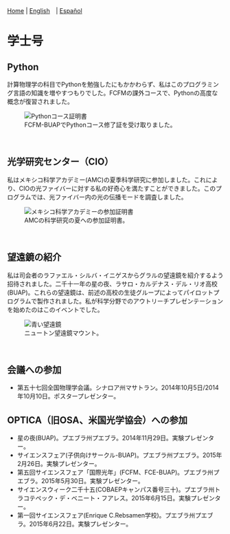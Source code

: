 [Home](index.md) \| [English](bachelor.md)　\| [Español](bacheloresp.md)

# 学士号
<!--
<figure>
  <img
  src="https://imgur.com/PAEuSo0.jpg"
  alt="Bachelor's degree">
  <figcaption>Bachelor's degree.
  </figcaption>
</figure>
<br/>

-->
## Python

計算物理学の科目でPythonを勉強したにもかかわらず、私はこのプログラミング言語の知識を増やすつもりでした。FCFMの課外コースで、Pythonの高度な概念が復習されました。

<figure>
  <img
  src="https://imgur.com/ZVf3MCZ.jpg"
  alt="Pythonコース証明書">
  <figcaption>FCFM-BUAPでPythonコース修了証を受け取りました。
  </figcaption>
</figure>
<br/>

## 光学研究センター（CIO）

私はメキシコ科学アカデミー(AMC)の夏季科学研究に参加しました。これにより、CIOの光ファイバーに対する私の好奇心を満たすことができました。このプログラムでは、光ファイバー内の光の伝播モードを調査しました。

<figure>
  <img
  src="https://imgur.com/Jk8r82A.jpg"
  alt="メキシコ科学アカデミーの参加証明書">
  <figcaption>AMCの科学研究の夏への参加証明書。
  </figcaption>
</figure>
<br/>

## 望遠鏡の紹介

私は司会者のラファエル・シルバ・イニゲスからグラルの望遠鏡を紹介するよう招待されました。二千十一年の星の夜、ラサロ・カルデナス・デル・リオ高校(BUAP)。これらの望遠鏡は、前述の高校の生徒グループによってパイロットプログラムで製作されました。私が科学分野でのアウトリーチプレゼンテーションを始めたのはこのイベントでした。

<figure>
  <img
  src="https://imgur.com/QHr1vyO.jpg"
  alt="青い望遠鏡">
  <figcaption>ニュートン望遠鏡マウント。
  </figcaption>
</figure>
<br/>

## 会議への参加

- 第五十七回全国物理学会議。シナロア州マサトラン。2014年10月5日/2014年10月10日。ポスタープレゼンター。

## OPTICA（旧OSA、米国光学協会）への参加

- 星の夜(BUAP)。プエブラ州プエブラ。2014年11月29日。実験プレゼンター。
- サイエンスフェア(子供向けサークル-BUAP)。プエブラ州プエブラ。2015年2月26日。実験プレゼンター。
- 第五回サイエンスフェア「国際光年」(FCFM、FCE-BUAP)。プエブラ州プエブラ。2015年5月30日。実験プレゼンター。
- サイエンスウィーク二千十五(COBAEPキャンパス番号三十)。プエブラ州トラコテペック・デ・ベニート・フアレス。2015年6月15日。実験プレゼンター。
- 第一回サイエンスフェア(Enrique C.Rebsamen学校)。プエブラ州プエブラ。2015年6月22日。実験プレゼンター。
